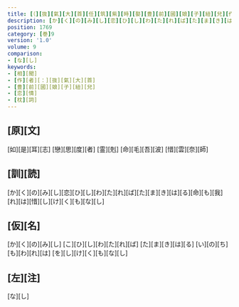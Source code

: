 ```yaml
---
title: [（][抜][氣][大][首][任][筑][紫][時][娶][豊][前][國][娘][子][紐][兒][作][歌][三][首][）]
description: [か][く][の][み][し][恋][ひ][し][わ][た][れ][ば][た][ま][き][は][る][命][も][我][れ][は][惜][し][け][く][も][な][し]
position: 1769
category: [巻]9
version: '1.0'
volume: 9
comparison:
- [な][し]
keywords:
- [相][聞]
- [作][者][：][抜][氣][大][首]
- [豊][前][國][娘][子][紐][兒]
- [恋][情]
- [枕][詞]
---
```


## [原][文]

[如][是][耳][志] [戀][思][度][者] [霊][剋] [命][毛][吾][波] [惜][雲][奈][師]

## [訓][読]

[か][く][の][み][し][恋][ひ][し][わ][た][れ][ば][た][ま][き][は][る][命][も][我][れ][は][惜][し][け][く][も][な][し]

## [仮][名]

[か][く][の][み][し] [こ][ひ][し][わ][た][れ][ば] [た][ま][き][は][る] [い][の][ち][も][わ][れ][は] [を][し][け][く][も][な][し]

## [左][注]

[な][し]
